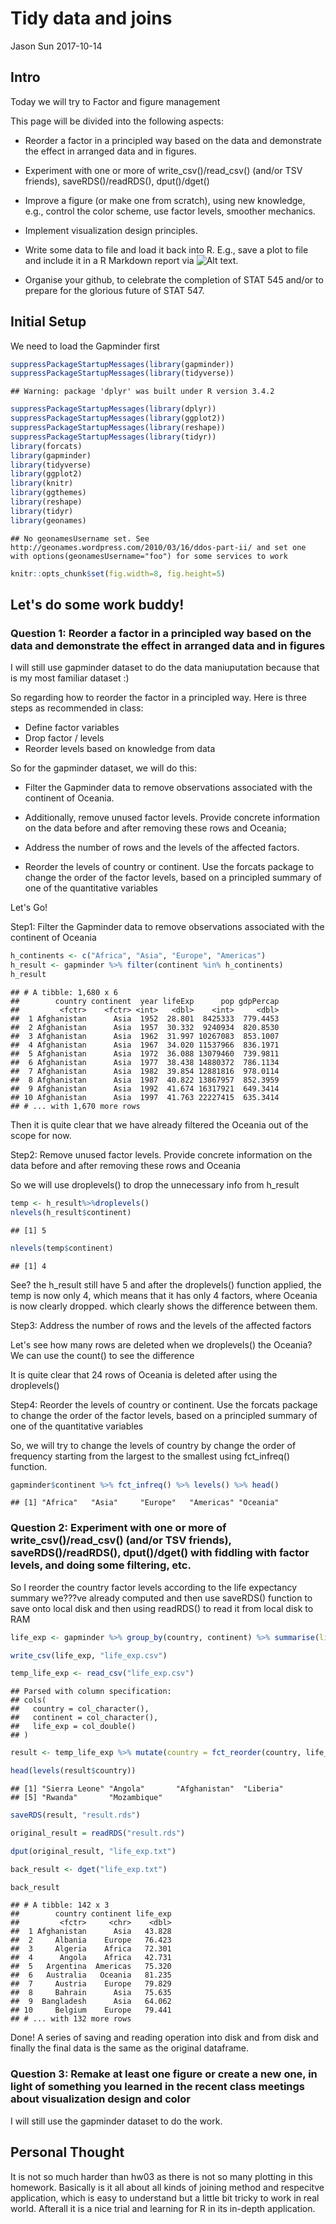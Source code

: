 Tidy data and joins
================
Jason Sun
2017-10-14

Intro
-----

Today we will try to Factor and figure management

This page will be divided into the following aspects:

-   Reorder a factor in a principled way based on the data and demonstrate the effect in arranged data and in figures.

-   Experiment with one or more of write\_csv()/read\_csv() (and/or TSV friends), saveRDS()/readRDS(), dput()/dget()

-   Improve a figure (or make one from scratch), using new knowledge, e.g., control the color scheme, use factor levels, smoother mechanics.

-   Implement visualization design principles.

-   Write some data to file and load it back into R. E.g., save a plot to file and include it in a R Markdown report via ![Alt text](/path/to/img.png).

-   Organise your github, to celebrate the completion of STAT 545 and/or to prepare for the glorious future of STAT 547.

Initial Setup
-------------

We need to load the Gapminder first

``` r
suppressPackageStartupMessages(library(gapminder))
suppressPackageStartupMessages(library(tidyverse))
```

    ## Warning: package 'dplyr' was built under R version 3.4.2

``` r
suppressPackageStartupMessages(library(dplyr))
suppressPackageStartupMessages(library(ggplot2))
suppressPackageStartupMessages(library(reshape))
suppressPackageStartupMessages(library(tidyr))
library(forcats)
library(gapminder)
library(tidyverse)
library(ggplot2)
library(knitr)
library(ggthemes)
library(reshape)
library(tidyr)
library(geonames)
```

    ## No geonamesUsername set. See http://geonames.wordpress.com/2010/03/16/ddos-part-ii/ and set one with options(geonamesUsername="foo") for some services to work

``` r
knitr::opts_chunk$set(fig.width=8, fig.height=5)
```

Let's do some work buddy!
-------------------------

### Question 1: Reorder a factor in a principled way based on the data and demonstrate the effect in arranged data and in figures

I will still use gapminder dataset to do the data maniuputation because that is my most familiar dataset :)

So regarding how to reorder the factor in a principled way. Here is three steps as recommended in class:

-   Define factor variables
-   Drop factor / levels
-   Reorder levels based on knowledge from data

So for the gapminder dataset, we will do this:

-   Filter the Gapminder data to remove observations associated with the continent of Oceania.

-   Additionally, remove unused factor levels. Provide concrete information on the data before and after removing these rows and Oceania;

-   Address the number of rows and the levels of the affected factors.

-   Reorder the levels of country or continent. Use the forcats package to change the order of the factor levels, based on a principled summary of one of the quantitative variables

Let's Go!

Step1: Filter the Gapminder data to remove observations associated with the continent of Oceania

``` r
h_continents <- c("Africa", "Asia", "Europe", "Americas")
h_result <- gapminder %>% filter(continent %in% h_continents)
h_result
```

    ## # A tibble: 1,680 x 6
    ##        country continent  year lifeExp      pop gdpPercap
    ##         <fctr>    <fctr> <int>   <dbl>    <int>     <dbl>
    ##  1 Afghanistan      Asia  1952  28.801  8425333  779.4453
    ##  2 Afghanistan      Asia  1957  30.332  9240934  820.8530
    ##  3 Afghanistan      Asia  1962  31.997 10267083  853.1007
    ##  4 Afghanistan      Asia  1967  34.020 11537966  836.1971
    ##  5 Afghanistan      Asia  1972  36.088 13079460  739.9811
    ##  6 Afghanistan      Asia  1977  38.438 14880372  786.1134
    ##  7 Afghanistan      Asia  1982  39.854 12881816  978.0114
    ##  8 Afghanistan      Asia  1987  40.822 13867957  852.3959
    ##  9 Afghanistan      Asia  1992  41.674 16317921  649.3414
    ## 10 Afghanistan      Asia  1997  41.763 22227415  635.3414
    ## # ... with 1,670 more rows

Then it is quite clear that we have already filtered the Oceania out of the scope for now.

Step2: Remove unused factor levels. Provide concrete information on the data before and after removing these rows and Oceania

So we will use droplevels() to drop the unnecessary info from h\_result

``` r
temp <- h_result%>%droplevels()
nlevels(h_result$continent)
```

    ## [1] 5

``` r
nlevels(temp$continent)
```

    ## [1] 4

See? the h\_result still have 5 and after the droplevels() function applied, the temp is now only 4, which means that it has only 4 factors, where Oceania is now clearly dropped. which clearly shows the difference between them.

Step3: Address the number of rows and the levels of the affected factors

Let's see how many rows are deleted when we droplevels() the Oceania? We can use the count() to see the difference

It is quite clear that 24 rows of Oceania is deleted after using the droplevels()

Step4: Reorder the levels of country or continent. Use the forcats package to change the order of the factor levels, based on a principled summary of one of the quantitative variables

So, we will try to change the levels of country by change the order of frequency starting from the largest to the smallest using fct\_infreq() function.

``` r
gapminder$continent %>% fct_infreq() %>% levels() %>% head()
```

    ## [1] "Africa"   "Asia"     "Europe"   "Americas" "Oceania"

### Question 2: Experiment with one or more of write\_csv()/read\_csv() (and/or TSV friends), saveRDS()/readRDS(), dput()/dget() with fiddling with factor levels, and doing some filtering, etc.

So I reorder the country factor levels according to the life expectancy summary we???ve already computed and then use saveRDS() function to save onto local disk and then using readRDS() to read it from local disk to RAM

``` r
life_exp <- gapminder %>% group_by(country, continent) %>% summarise(life_exp = max(lifeExp)) %>%  ungroup()

write_csv(life_exp, "life_exp.csv")

temp_life_exp <- read_csv("life_exp.csv")
```

    ## Parsed with column specification:
    ## cols(
    ##   country = col_character(),
    ##   continent = col_character(),
    ##   life_exp = col_double()
    ## )

``` r
result <- temp_life_exp %>% mutate(country = fct_reorder(country, life_exp))

head(levels(result$country))
```

    ## [1] "Sierra Leone" "Angola"       "Afghanistan"  "Liberia"     
    ## [5] "Rwanda"       "Mozambique"

``` r
saveRDS(result, "result.rds")

original_result = readRDS("result.rds")

dput(original_result, "life_exp.txt")

back_result <- dget("life_exp.txt")

back_result
```

    ## # A tibble: 142 x 3
    ##        country continent life_exp
    ##         <fctr>     <chr>    <dbl>
    ##  1 Afghanistan      Asia   43.828
    ##  2     Albania    Europe   76.423
    ##  3     Algeria    Africa   72.301
    ##  4      Angola    Africa   42.731
    ##  5   Argentina  Americas   75.320
    ##  6   Australia   Oceania   81.235
    ##  7     Austria    Europe   79.829
    ##  8     Bahrain      Asia   75.635
    ##  9  Bangladesh      Asia   64.062
    ## 10     Belgium    Europe   79.441
    ## # ... with 132 more rows

Done! A series of saving and reading operation into disk and from disk and finally the final data is the same as the original dataframe.

### Question 3: Remake at least one figure or create a new one, in light of something you learned in the recent class meetings about visualization design and color

I will still use the gapminder dataset to do the work.

Personal Thought
----------------

It is not so much harder than hw03 as there is not so many plotting in this homework. Basically is it all about all kinds of joining method and respecitve application, which is easy to understand but a little bit tricky to work in real world. Afterall it is a nice trial and learning for R in its in-depth application.
